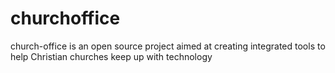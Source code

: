 churchoffice
============

church-office is an open source project aimed at creating integrated tools to help Christian churches keep up with technology
